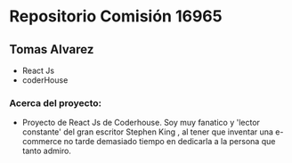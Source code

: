 # Repositorio Comisión 16965
## Tomas Alvarez
- React Js
- coderHouse

### Acerca del proyecto:

- Proyecto de React Js de Coderhouse. Soy muy fanatico y 'lector constante' del gran escritor Stephen King , al tener que inventar una e-commerce no tarde demasiado tiempo en dedicarla a la persona que tanto admiro.


